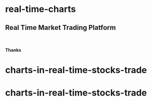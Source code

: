# real-time-charts
<h2>Real Time Market Trading Platform </h2>

<br>





<br>
<strong>Thanks</strong>





# charts-in-real-time-stocks-trade

# charts-in-real-time-stocks-trade

